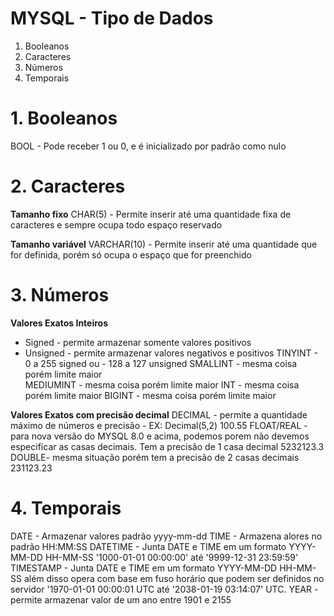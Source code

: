 # MYSQL - Tipo de Dados

1. Booleanos
2. Caracteres
3. Números
4. Temporais

# 1. Booleanos
BOOL - Pode receber 1 ou 0, e é inicializado por padrão como nulo

# 2. Caracteres
**Tamanho fixo**
CHAR(5) - Permite inserir até uma quantidade fixa de caracteres e sempre ocupa todo espaço reservado

**Tamanho variável**
VARCHAR(10) - Permite inserir até uma quantidade que for definida, porém só ocupa o espaço que for preenchido

# 3. Números
**Valores Exatos Inteiros**
- Signed - permite armazenar somente valores positivos
- Unsigned - permite armazenar valores negativos e positivos
TINYINT - 0 a 255 signed ou - 128 a 127 unsigned
SMALLINT - mesma coisa porém limite maior  
MEDIUMINT - mesma coisa porém limite maior
INT - mesma coisa porém limite maior
BIGINT - mesma coisa porém limite maior

**Valores Exatos com precisão decimal**
DECIMAL - permite a quantidade máximo de números e precisão - EX: Decimal(5,2) 100.55
FLOAT/REAL - para nova versão do MYSQL 8.0 e acima, podemos porem não devemos especificar as casas decimais. Tem a precisão de 1 casa decimal 5232123.3
DOUBLE- mesma situação porém tem a precisão de 2 casas decimais 231123.23

# 4. Temporais
DATE - Armazenar valores padrão yyyy-mm-dd
TIME - Armazena alores no padrão HH:MM:SS
DATETIME - Junta DATE e TIME em um formato YYYY-MM-DD HH-MM-SS '1000-01-01 00:00:00' até '9999-12-31 23:59:59'
TIMESTAMP - Junta DATE e TIME em um formato YYYY-MM-DD HH-MM-SS além disso opera com base em fuso horário que podem ser definidos no servidor '1970-01-01 00:00:01 UTC até '2038-01-19 03:14:07' UTC.
YEAR - permite armazenar valor de um ano entre 1901 e 2155

